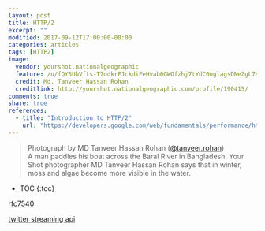 ```yaml
---
layout: post
title: HTTP/2
excerpt: ""
modified: 2017-09-12T17:00:00-00:00
categories: articles
tags: [HTTP2]
image:
  vendor: yourshot.nationalgeographic
  feature: /u/fQYSUbVfts-T7odkrFJckdiFeHvab0GWOfzhj7tYdC0uglagsDNeZgL7slPxjZIiombl5-bW2HBqmzLhARbUNJsrRqjWV6IMFYQTIEzP6MKTY0DaknXmuusRLZQK0kLI_OZBklbFVkTdTM6DiWwEaAzWIQMaMX89UXOOIYE2dgSC23mc5NE4ICH7AIdrNiMgvK58RsD4NDIO2GvuxP32XlbYJWq4Ew/
  credit: Md. Tanveer Hassan Rohan
  creditlink: http://yourshot.nationalgeographic.com/profile/190415/
comments: true
share: true
references:
  - title: "Introduction to HTTP/2"
    url: "https://developers.google.com/web/fundamentals/performance/http2/"
---
```


> Photograph by MD Tanveer Hassan Rohan ([@tanveer.rohan](https://www.instagram.com/tanveer.rohan/))<br>
A man paddles his boat across the Baral River in Bangladesh. Your Shot photographer MD Tanveer Hassan Rohan says that in winter, moss and algae become more visible in the water.

* TOC
{:toc}

[rfc7540][rfc7540]

[twitter streaming api](https://dev.twitter.com/streaming/overview)

[rfc7540]:https://tools.ietf.org/html/rfc7540
[wikipedia-http2]:https://en.wikipedia.org/wiki/HTTP/2
[http2-home-page]:https://http2.github.io/
[High Performance Browser Networking]:http://shop.oreilly.com/product/0636920028048.do
